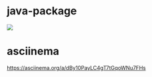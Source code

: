 # java-package
<a href="https://codeclimate.com/github/budars/java-project-61/maintainability"><img src="https://api.codeclimate.com/v1/badges/64e804e39703088497c9/maintainability" /></a>

# asciinema
https://asciinema.org/a/dBy10PayLC4gT7tGqoWNu7FHs
